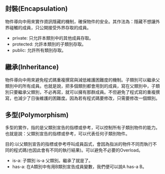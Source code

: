 ## 封裝(Encapsulation)

物件導向中用來實作資訊隱藏的機制，確保物件的安全。其作法為：隱藏不想讓外界碰觸的成員，只公開接受外界存取的成員。

* private: 只允許本類別中的其他成員存取。
* protected: 允許本類別的子類別存取。
* public: 允許所有類別存取。

## 繼承(Inheritance)

物件導向中用來避免程式碼重複撰寫與減低維護困難度的機制。子類別可以繼承父類別中的所有成員。也就是說，把多個類別都會用到的成員，寫在父類別中，子類別只要繼承父類別，不必再寫，就可以擁有那群成員。不但避免了程式寫的重複撰寫，也減少了日後維護的困難度。因為若有程式碼要修改，只需要修改一個類別。

## 多型(Polymorphism)

多型的實作，指的是父類別宣告的指標或參考，可以控制所有子類別物件的能力。也就是說：父類別宣告的指標或參考，可以代表任何子類別物件。

目的:以父類別宣告的指標或參考呼叫成員函式，會因為指派的物件不同而執行不同的程式碼(也因此會有不同的執行結果)。可以避免不必要的Overload。

* is-a: 子類別 is-a 父類別。繼承了就是了。
* has-a: 在A類別中有用B類別宣告成員變數，我們便可以說A has-a B。